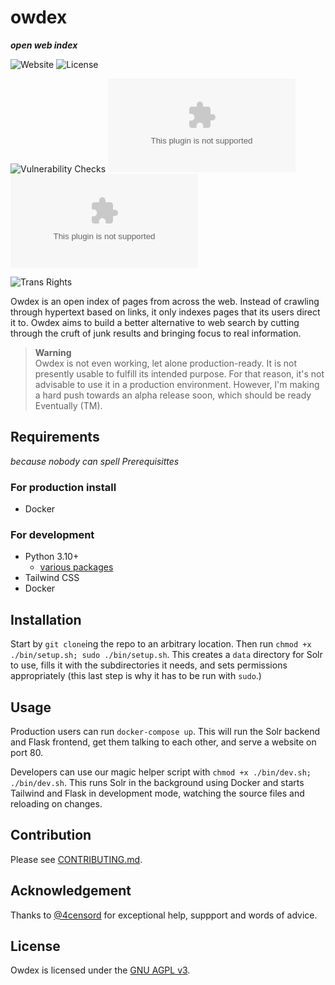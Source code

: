 # owdex
**_open web index_**

![Website](https://img.shields.io/website?down_color=red&down_message=down&style=flat-square&up_color=green&up_message=up&url=https%3A%2F%2Fowdex.com)
![License](https://img.shields.io/github/license/alexmshepherd/owdex?style=flat-square&color=blue)

![Vulnerability Checks](https://img.shields.io/github/actions/workflow/status/alexmshepherd/owdex/codeql.yml?label=vulnerability%20checks&style=flat-square)
![Chromium HSTS preload](https://img.shields.io/hsts/preload/owdex.com?style=flat-square)
![Mozilla HTTP Observatory Grade](https://img.shields.io/mozilla-observatory/grade/owdex.com)

![Trans Rights](https://img.shields.io/badge/trans-rights-ff69b4?style=flat-square)

Owdex is an open index of pages from across the web. Instead of crawling through hypertext based
on links, it only indexes pages that its users direct it to. Owdex aims to build a better 
alternative to web search by cutting through the cruft of junk results and bringing focus to real
information.

> **Warning**  
> Owdex is not even working, let alone production-ready. It is not presently usable to fulfill its 
> intended purpose. For that reason, it's not advisable to use it in a production environment. 
> However, I'm making a hard push towards an alpha release soon, which should be ready Eventually 
> (TM). 

## Requirements
_because nobody can spell Prerequisittes_

### For production install
- Docker

### For development
- Python 3.10+
    - [various packages](/frontend/owdex/requirements.txt)
- Tailwind CSS
- Docker

## Installation
Start by `git clone`ing the repo to an arbitrary location. Then run `chmod +x ./bin/setup.sh; sudo ./bin/setup.sh`. 
This creates a `data` directory for Solr to use, fills it with the subdirectories it needs, and 
sets permissions appropriately (this last step is why it has to be run with `sudo`.) 

## Usage
Production users can run `docker-compose up`. This will run the Solr backend and Flask frontend, 
get them talking to each other, and serve a website on port 80. 

Developers can use our magic helper script with `chmod +x ./bin/dev.sh; ./bin/dev.sh`. This runs 
Solr in the background using Docker and starts Tailwind and Flask in development mode, watching the
source files and reloading on changes.

## Contribution
Please see [CONTRIBUTING.md](/.github/CONTRIBUTING.md).

## Acknowledgement
Thanks to [@4censord](https://github.com/4censord) for exceptional help, suppport and words of advice.

## License 
Owdex is licensed under the [GNU AGPL v3](https://github.com/alexmshepherd/owdex/blob/main/LICENSE).
